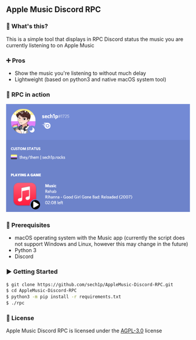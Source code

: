 ## Apple Music Discord RPC
### 👀 What's this?
This is a simple tool that displays in RPC Discord status the music you are currently listening to on Apple Music

### ➕ Pros
* Show the music you're listening to without much delay
* Lightweight (based on python3 and native macOS system tool)

### 🎥 RPC in action
![](rpc_in_action.png)

### 💾 Prerequisites
* macOS operating system with the Music app (currently the script does not support Windows and Linux, however this may change in the future)
* Python 3
* Discord

### ▶️  Getting Started
```sh
$ git clone https://github.com/sech1p/AppleMusic-Discord-RPC.git
$ cd AppleMusic-Discord-RPC
$ python3 -m pip install -r requirements.txt
$ ./rpc
```

### 📝 License
Apple Music Discord RPC is licensed under the [AGPL-3.0](LICENSE) license
